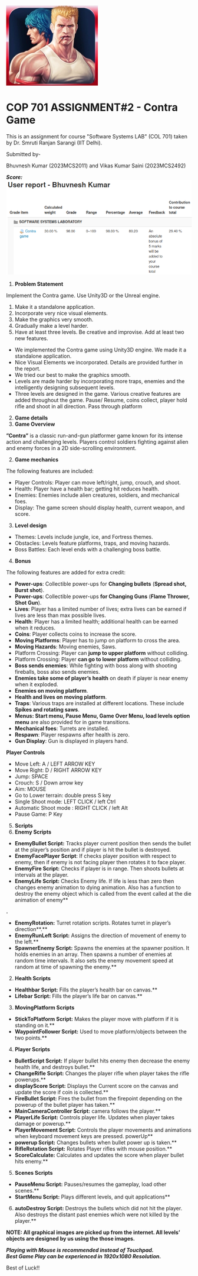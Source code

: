 ![](contraLogo.jpeg)

# COP 701 ASSIGNMENT#2 - Contra Game 

This is an assignment for course "Software Systems LAB" (COL 701) taken by Dr. Smruti Ranjan Sarangi (IIT Delhi).  

Submitted by- 

Bhuvnesh Kumar (2023MCS2011) and Vikas Kumar Saini (2023MCS2492) 

***Score:***  
![](score.png)

1. **Problem Statement** 

Implement the Contra game. Use Unity3D or the Unreal engine. 

1. Make it a standalone application. 
1. Incorporate very nice visual elements. 
1. Make the graphics very smooth. 
1. Gradually make a level harder. 
1. Have at least three levels. Be creative and improvise. Add at least two new features. 
- We implemented the Contra game using Unity3D engine. We made it a standalone application.  
- Nice Visual Elements we incorporated. Details are provided further in the report. 
- We tried our best to make the graphics smooth. 
- Levels are made harder by incorporating more traps, enemies and the intelligently designing subsequent levels. 
- Three levels are designed in the game. Various creative features are added throughout the game. Pause/ Resume, coins collect, player hold rifle and shoot in all direction. Pass through platform 
2. **Game details** 
1. **Game Overview** 

**”Contra”** is a classic run-and-gun platformer game known for its intense action and challenging levels. Players control soldiers fighting against alien and enemy forces in a 2D side-scrolling environment. 

2. **Game mechanics** 

The following features are included: 

- Player Controls: Player can move left/right, jump, crouch, and shoot. 
- Health: Player have a health bar; getting hit reduces health. 
- Enemies: Enemies include alien creatures, soldiers, and mechanical foes. 
- Display: The game screen should display health, current weapon, and score. 
3. **Level design** 
- Themes: Levels include jungle, ice, and Fortress themes. 
- Obstacles: Levels feature platforms, traps, and moving hazards. 
- Boss Battles: Each level ends with a challenging boss battle. 
4. **Bonus** 

The following features are added for extra credit: 

- **Power-ups**: Collectible power-ups for **Changing bullets** (**Spread shot, Burst shot**).  
- **Power-ups**: Collectible power-ups **for Changing Guns** (**Flame Thrower, Shot Gun**).  
- **Lives**: Player has a limited number of lives; extra lives can be earned if lives are less than max possible lives. 
- **Health**: Player has a limited health; additional health can be earned when it reduces. 
- **Coins**: Player collects coins to increase the score. 
- **Moving Platforms**: Player has to jump on platform to cross the area. 
- **Moving Hazards**: Moving enemies, Saws. 
- Platform Crossing: Player can **jump to upper platform** without colliding. 
- Platform Crossing: Player **can go to lower platform** without colliding. 
- **Boss sends enemies**: While fighting with boss along with shooting fireballs, boss also sends enemies. 
- **Enemies take some of player’s health** on death if player is near enemy when it exploded. 
- **Enemies on moving platform**. 
- **Health and lives on moving platform**. 
- **Traps**: Various traps are installed at different locations. These include **Spikes and rotating saws**. 
- **Menus: Start menu, Pause Menu, Game Over Menu, load levels option menu** are also provided for in game transitions. 
- **Mechanical foes**: Turrets are installed. 
- **Respawn**: Player respawns after health is zero. 
- **Gun Display**: Gun is displayed in players hand. 

**Player Controls** 

- Move Left: A / LEFT ARROW KEY 
- Move Right: D / RIGHT ARROW KEY 
- Jump: SPACE 
- Crouch: S / Down arrow key 
- Aim: MOUSE
- Go to Lower terrain: double press S key 
- Single Shoot mode: LEFT CLICK / left Ctrl 
- Automatic Shoot mode : RIGHT CLICK / left Alt 
- Pause Game: P Key 



5. **Scripts** 
1. **Enemy Scripts** 
- **EnemyBullet Script:** Tracks player current position then sends the bullet at the player’s position and if player is hit the bullet is destroyed. 
- **EnemyFacePlayer Script**: If checks player position with respect to enemy, then if enemy is not facing player then rotates it to face player. 
- **EnemyFire Script:** Checks if player is in range. Then shoots bullets at intervals at the player. 
- **EnemyLife Script:** Checks Enemy life. If life is less than zero then changes enemy animation to dying animation. Also has a function to destroy the enemy object which is called from the event called at the die animation of enemy** 

**.**  

- **EnemyRotation:** Turret rotation scripts. Rotates turret in player’s direction**.** 
- **EnemyRunLeft Script:** Assigns the direction of  movement of enemy to the left.** 
- **SpawnerEnemy Script:** Spawns the enemies at the spawner position. It holds enemies in an array. Then spawns a number of enemies  at random time intervals. It also sets the enemy movement speed at random at time of spawning the enemy.** 
2. **Health Scripts** 
- **Healthbar Script:** Fills the player’s health bar on canvas.** 
- **Lifebar Script:** Fills the player’s life bar on canvas.** 
3. **MovingPlatform Scripts** 
- **StickToPlatform Script:** Makes the player move with platform if it is standing on it.** 
- **WaypointFollower Script:** Used to move platform/objects between the two points.** 
4. **Player Scripts** 
- **BulletScript Script:** If player bullet hits enemy then decrease the enemy health life, and destroys bullet.** 
- **ChangeRifle Script:** Changes the player rifle when player takes the rifle powerups.** 
- **displayScore Script:** Displays the Current score on the canvas and update the score if coin is collected.** 
- **FireBullet Script:** Fires the bullet from the firepoint depending on the powerup of the bullet player has taken.** 
- **MainCameraController Script:** camera follows the player.**  
- **PlayerLife Script:** Controls player life. Updates when player takes damage  or powerup.** 
- **PlayerMovement Script:** Controls the player movements and animations when keyboard movement keys are pressed. powerUp** 
- **powerup Script:** Changes bullets when bullet power up is taken.** 
- **RifleRotation Script:** Rotates Player rifles with mouse position.** 
- **ScoreCalculate:** Calculates and updates the score when player bullet hits enemy.**  
5. **Scenes Scripts** 
- **PauseMenu Script:** Pauses/resumes the gameplay, load other scenes.** 
- **StartMenu Script:** Plays different levels, and quit applications** 
6. **autoDestroy Script:** Destroys the bullets which did not hit the player. Also destroys the distant past enemies which were not  killed by the player.** 

**NOTE: All graphical images are picked up from the internet. All levels’ objects  are designed by us using the those images.** 


***Playing with Mouse is recommended instead of Touchpad.***  
***Best Game Play can be experienced in 1920x1080 Resolution.***

Best of Luck!!
